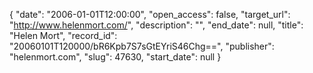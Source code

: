{
  "date": "2006-01-01T12:00:00", 
  "open_access": false, 
  "target_url": "http://www.helenmort.com/", 
  "description": "", 
  "end_date": null, 
  "title": "Helen Mort", 
  "record_id": "20060101T120000/bR6Kpb7S7sGtEYriS46Chg==", 
  "publisher": "helenmort.com", 
  "slug": 47630, 
  "start_date": null
}

